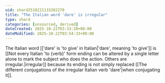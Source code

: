 ```yaml
---
uid: shard2510221133202270
title: "The Italian word 'dare' is irregular"
type: shard
categories: [unsourced, derived]
dateCreated: 2025-10-22T03:33:20+00:00
dateModified: 2025-10-22T03:54:33+00:00
---
```

The Italian word [['dare' is 'to give' in Italian|'dare', meaning 'to give']] is [[Not every Italian 'to {verb}' form ending can be altered by a single letter alone to mark the subject who does the action. Others are irregular.|irregular]] because its ending is not simply replaced [[The different conjugations of the irregular Italian verb 'dare'|when conjugating it]].